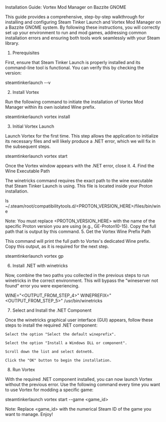 Installation Guide: Vortex Mod Manager on Bazzite GNOME

This guide provides a comprehensive, step-by-step walkthrough for installing and configuring Steam Tinker Launch and Vortex Mod Manager on a Bazzite GNOME system. By following these instructions, you will correctly set up your environment to run and mod games, addressing common installation errors and ensuring both tools work seamlessly with your Steam library.
1. Prerequisites

First, ensure that Steam Tinker Launch is properly installed and its command-line tool is functional. You can verify this by checking the version:

steamtinkerlaunch --v

2. Install Vortex

Run the following command to initiate the installation of Vortex Mod Manager within its own isolated Wine prefix.

steamtinkerlaunch vortex install

3. Initial Vortex Launch

Launch Vortex for the first time. This step allows the application to initialize its necessary files and will likely produce a .NET error, which we will fix in the subsequent steps.

steamtinkerlaunch vortex start

Once the Vortex window appears with the .NET error, close it.
4. Find the Wine Executable Path

The winetricks command requires the exact path to the wine executable that Steam Tinker Launch is using. This file is located inside your Proton installation.

ls ~/.steam/root/compatibilitytools.d/<PROTON_VERSION_HERE>/files/bin/wine

Note: You must replace <PROTON_VERSION_HERE> with the name of the specific Proton version you are using (e.g., GE-Proton10-15). Copy the full path that is output by this command.
5. Get the Vortex Wine Prefix Path

This command will print the full path to Vortex's dedicated Wine prefix. Copy this output, as it is required for the next step.

steamtinkerlaunch vortex gp

6. Install .NET with winetricks

Now, combine the two paths you collected in the previous steps to run winetricks in the correct environment. This will bypass the "wineserver not found" error you were experiencing.

WINE="<OUTPUT_FROM_STEP_4>" WINEPREFIX="<OUTPUT_FROM_STEP_5>" /usr/bin/winetricks

7. Select and Install the .NET Component

Once the winetricks graphical user interface (GUI) appears, follow these steps to install the required .NET component:

    Select the option "Select the default wineprefix".

    Select the option "Install a Windows DLL or component".

    Scroll down the list and select dotnet6.

    Click the "OK" button to begin the installation.

8. Run Vortex

With the required .NET component installed, you can now launch Vortex without the previous error. Use the following command every time you want to use Vortex for modding a specific game:

steamtinkerlaunch vortex start --game <game_id>

Note: Replace <game_id> with the numerical Steam ID of the game you want to manage.
Enjoy!
